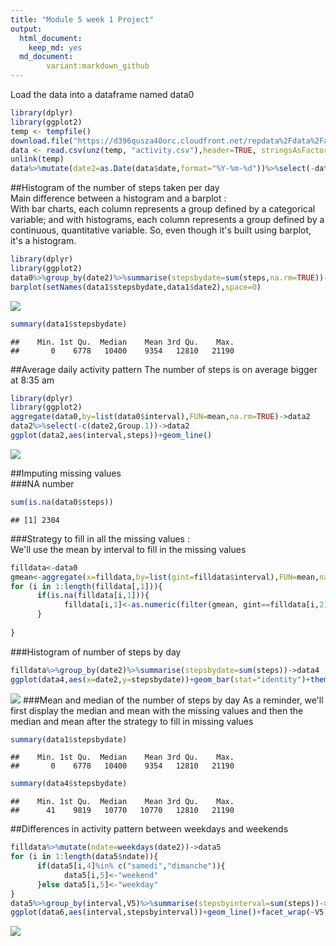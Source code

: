 ```yaml
---
title: "Module 5 week 1 Project"
output: 
  html_document: 
    keep_md: yes
  md_document:
        variant:markdown_github
---
```

Load the data into a dataframe named data0

```r
library(dplyr)
library(ggplot2)
temp <- tempfile()
download.file("https://d396qusza40orc.cloudfront.net/repdata%2Fdata%2Factivity.zip",temp)
data <- read.csv(unz(temp, "activity.csv"),header=TRUE, stringsAsFactors = FALSE)
unlink(temp)
data%>%mutate(date2=as.Date(data$date,format="%Y-%m-%d"))%>%select(-date)->data0
```
##Histogram of the number of steps taken per day  
Main difference between a histogram and a barplot :  
With bar charts, each column represents a group defined by a categorical variable; and with histograms, each column represents a group defined by a continuous, quantitative variable. So, even though it's built using barplot, it's a histogram.

```r
library(dplyr)
library(ggplot2)
data0%>%group_by(date2)%>%summarise(stepsbydate=sum(steps,na.rm=TRUE))->data1
barplot(setNames(data1$stepsbydate,data1$date2),space=0)
```

![](Module5week1project_files/figure-html/unnamed-chunk-2-1.png)<!-- -->

```r
summary(data1$stepsbydate)
```

```
##    Min. 1st Qu.  Median    Mean 3rd Qu.    Max. 
##       0    6778   10400    9354   12810   21190
```

##Average daily activity pattern
The number of steps is on average bigger at 8:35 am

```r
library(dplyr)
library(ggplot2)
aggregate(data0,by=list(data0$interval),FUN=mean,na.rm=TRUE)->data2
data2%>%select(-c(date2,Group.1))->data2
ggplot(data2,aes(interval,steps))+geom_line()
```

![](Module5week1project_files/figure-html/unnamed-chunk-3-1.png)<!-- -->

##Imputing missing values  
###NA number

```r
sum(is.na(data0$steps))
```

```
## [1] 2304
```

###Strategy to fill in all the missing values :  
We'll use the mean by interval to fill in the missing values


```r
filldata<-data0
gmean<-aggregate(x=filldata,by=list(gint=filldata$interval),FUN=mean,na.rm=TRUE)
for (i in 1:length(filldata[,1])){
      if(is.na(filldata[i,1])){
            filldata[i,1]<-as.numeric(filter(gmean, gint==filldata[i,2])[2])
      }
      
}
```
###Histogram of number of steps by day


```r
filldata%>%group_by(date2)%>%summarise(stepsbydate=sum(steps))->data4
ggplot(data4,aes(x=date2,y=stepsbydate))+geom_bar(stat="identity")+theme(axis.text.x = element_text(angle = 90, hjust = 1))+labs(x="Dates",y="Number of steps")
```

![](Module5week1project_files/figure-html/unnamed-chunk-6-1.png)<!-- -->
###Mean and median of the number of steps by day
As a reminder, we'll first display the median and mean with the missing values and then the median and mean after the strategy to fill in missing values

```r
summary(data1$stepsbydate)
```

```
##    Min. 1st Qu.  Median    Mean 3rd Qu.    Max. 
##       0    6778   10400    9354   12810   21190
```

```r
summary(data4$stepsbydate)
```

```
##    Min. 1st Qu.  Median    Mean 3rd Qu.    Max. 
##      41    9819   10770   10770   12810   21190
```
##Differences in activity pattern between weekdays and weekends

```r
filldata%>%mutate(ndate=weekdays(date2))->data5
for (i in 1:length(data5$ndate)){
      if(data5[i,4]%in% c("samedi","dimanche")){
            data5[i,5]<-"weekend"     
      }else data5[i,5]<-"weekday"
}
data5%>%group_by(interval,V5)%>%summarise(stepsbyinterval=sum(steps))->data6
ggplot(data6,aes(interval,stepsbyinterval))+geom_line()+facet_wrap(~V5,nrow = 2)+labs(y="Number of steps")+theme_bw()
```

![](Module5week1project_files/figure-html/unnamed-chunk-8-1.png)<!-- -->
